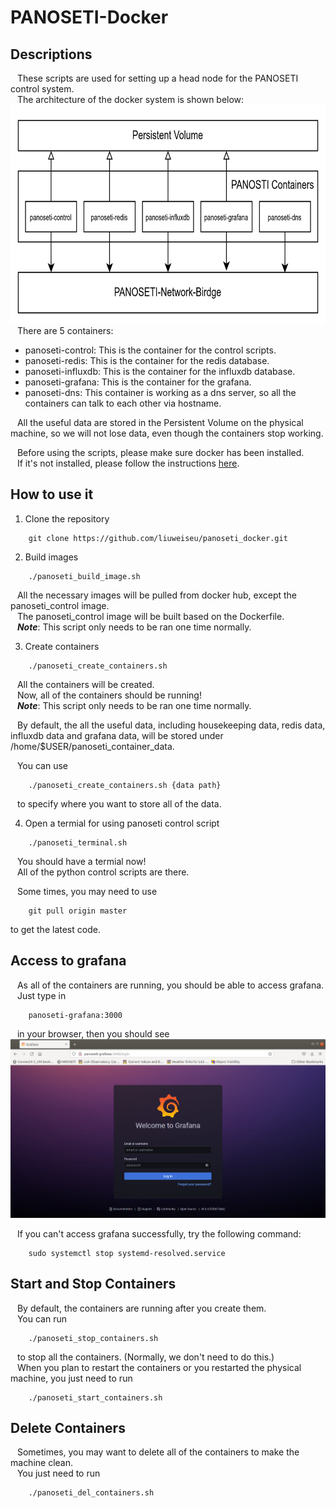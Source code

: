 # PANOSETI-Docker
## Descriptions
&ensp; These scripts are used for setting up a head node for the PANOSETI control system.  
&ensp; The architecture of the docker system is shown below:  
<img src=./Figures/panoseti-docker-system.png width=700 height=350>  
&ensp; There are 5 containers:  
* panoseti-control: This is the container for the control scripts. 
* panoseti-redis: This is the container for the redis database.
* panoseti-influxdb: This is the container for the influxdb database.
* panoseti-grafana: This is the container for the grafana.
* panoseti-dns: This container is working as a dns server, so all the containers can talk to each other via 
hostname.  

&ensp; All the useful data are stored in the Persistent Volume on the physical machine, so we will not lose data, even though the containers stop working.  

&ensp; Before using the scripts, please make sure docker has been installed.  
&ensp; If it's not installed, please follow the instructions [here](https://docs.docker.com/engine/install/).
## How to use it
1. Clone the repository  
```
    git clone https://github.com/liuweiseu/panoseti_docker.git
```
2. Build images  
```shell
    ./panoseti_build_image.sh
```
&ensp; All the necessary images will be pulled from docker hub, except the panoseti_control image.   
&ensp; The panoseti_control image will be built based on the Dockerfile.  
&ensp; ***Note***: This script only needs to be ran one time normally.  

3. Create containers  
```shell
    ./panoseti_create_containers.sh
```
&ensp; All the containers will be created.  
&ensp; Now, all of the containers should be running!  
&ensp; ***Note***: This script only needs to be ran one time normally. 

&ensp; By default, the all the useful data, including housekeeping data, redis data, influxdb data and grafana data, will be stored under /home/$USER/panoseti_container_data.  

&ensp; You can use 
```
    ./panoseti_create_containers.sh {data path}
```
&ensp; to specify where you want to store all of the data.  

4. Open a termial for using panoseti control script
```shell
    ./panoseti_terminal.sh
```
&ensp; You should have a termial now!  
&ensp; All of the python control scripts are there.  

&ensp; Some times, you may need to use
```
    git pull origin master
```
to get the latest code.

## Access to grafana
&ensp; As all of the containers are running, you should be able to access grafana.  
&ensp; Just type in
```
    panoseti-grafana:3000
```
&ensp; in your browser, then you should see  
![panoseti-grafana](./Figures/panoseti-grafana.png)  

&ensp; If you can't access grafana successfully, try the following command:
```shell
    sudo systemctl stop systemd-resolved.service 
```

## Start and Stop Containers
&ensp; By default, the containers are running after you create them.   
&ensp; You can run 
```shell
    ./panoseti_stop_containers.sh
```
&ensp; to stop all the containers. (Normally, we don't need to do this.)  
&ensp; When you plan to restart the containers or you restarted the physical machine, you just need to run
```shell
    ./panoseti_start_containers.sh
```

## Delete Containers
&ensp; Sometimes, you may want to delete all of the containers to make the machine clean.  
&ensp; You just need to run
```
    ./panoseti_del_containers.sh
```
